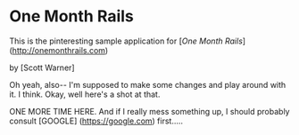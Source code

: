 # One Month Rails

This is the pinteresting sample application for 
[*One Month Rails*] (http://onemonthrails.com)

by [Scott Warner]


Oh yeah, also-- I'm supposed to make some changes and play around with it. I think. Okay, well here's a shot at that.


ONE MORE TIME HERE. And if I really mess something up, I should probably consult [GOOGLE] (https://google.com) first.....